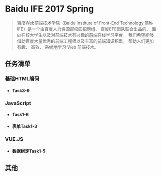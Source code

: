 Baidu IFE 2017 Spring
=====================

>百度Web前端技术学院（Baidu Institute of Front-End Technology 简称 IFE）是一个由百度人力资源部校园招聘组、 百度EFE团队联合出品的、 面向在校大学生以及对前端技术有兴趣的前端在线学习平台， 我们希望能够借助百度大量优秀的前端工程师以及丰富的前端知识积累， 帮助人们更加有趣、 高效、 系统地学习 Web 前端技术。

任务清单
--------

### 基础HTML编码
* #### Task3-9

### JavaScript
* #### Task1-6
* #### 表单Task1-3

### VUE.JS
* #### 数据绑定Task1-5
## 其他
